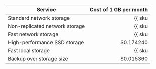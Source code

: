 | Service | Cost of 1 GB per month |
|--------------------------------|-------------------------------------------------------------------------------:|
| Standard network storage | {{ sku|USD|mdb.cluster.network-hdd.elasticsearch|month|string }} |
| Non-replicated network storage | {{ sku|USD|mdb.cluster.network-ssd-nonreplicated.elasticsearch|month|string }} |
| Fast network storage | {{ sku|USD|mdb.cluster.network-nvme.elasticsearch|month|string }} |
| High-performance SSD storage | $0.174240 |
| Fast local storage | {{ sku|USD|mdb.cluster.local-nvme.elasticsearch|month|string }} |
| Backup over storage size | $0.015360 |